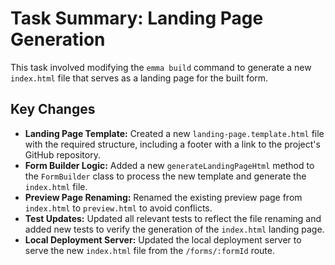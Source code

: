 # Task Summary: Landing Page Generation

This task involved modifying the `emma build` command to generate a new `index.html` file that serves as a landing page for the built form.

## Key Changes

- **Landing Page Template:** Created a new `landing-page.template.html` file with the required structure, including a footer with a link to the project's GitHub repository.
- **Form Builder Logic:** Added a new `generateLandingPageHtml` method to the `FormBuilder` class to process the new template and generate the `index.html` file.
- **Preview Page Renaming:** Renamed the existing preview page from `index.html` to `preview.html` to avoid conflicts.
- **Test Updates:** Updated all relevant tests to reflect the file renaming and added new tests to verify the generation of the `index.html` landing page.
- **Local Deployment Server:** Updated the local deployment server to serve the new `index.html` file from the `/forms/:formId` route.